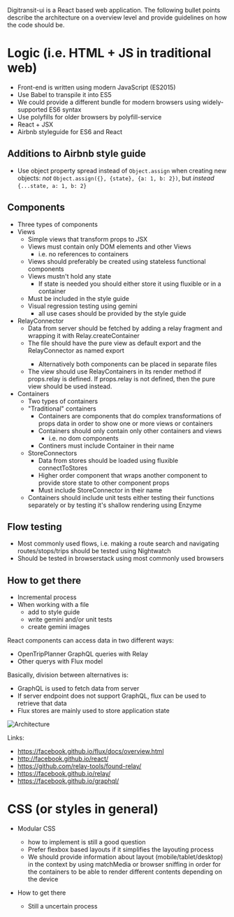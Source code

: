 Digitransit-ui is a React based web application. The following bullet points describe the architecture on a overview level and provide guidelines on how the code should be.

# Logic (i.e. HTML + JS in traditional web)
 - Front-end is written using modern JavaScript (ES2015)
 - Use Babel to transpile it into ES5
 - We could provide a different bundle for modern browsers using widely-supported ES6 syntax
 - Use polyfills for older browsers by polyfill-service
 - React + JSX
 - Airbnb styleguide for ES6 and React

## Additions to Airbnb style guide
 - Use object property spread instead of `Object.assign` when creating new objects: *not* `Object.assign({}, {state}, {a: 1, b: 2})`, but *instead* `{...state, a: 1, b: 2}`

## Components
  - Three types of components
  - Views
    - Simple views that transform props to JSX
    - Views must contain only DOM elements and other Views
      - i.e. no references to containers
    - Views should preferably be created using stateless functional components
    - Views mustn't hold any state
      - If state is needed you should either store it using fluxible or in a container
    - Must be included in the style guide
    - Visual regression testing using gemini
      - all use cases should be provided by the style guide
  - RelayConnector
    - Data from server should be fetched by adding a relay fragment and wrapping it with Relay.createContainer
    - The file should have the pure view as default export and the <View>RelayConnector as named export
      - Alternatively both components can be placed in separate files
    - The view should use RelayContainers in its render method if props.relay is defined. If props.relay is not defined, then the pure view should be used instead.
  - Containers
    - Two types of containers
    - "Traditional" containers
      - Containers are components that do complex transformations of props data in order to show one or more views or containers
      - Containers should only contain only other containers and views
        - i.e. no dom components
      - Continers must include Container in their name
    - StoreConnectors
      - Data from stores should be loaded using fluxible connectToStores
      - Higher order component that wraps another component to provide store state to other component props
      - Must include StoreConnector in their name
    - Containers should include unit tests either testing their functions separately or by testing it's shallow rendering using Enzyme

## Flow testing
  - Most commonly used flows, i.e. making a route search and navigating routes/stops/trips should be tested using Nightwatch
  - Should be tested in browserstack using most commonly used browsers

## How to get there
  - Incremental process
  - When working with a file
    - add to style guide
    - write gemini and/or unit tests
    - create gemini images

React components can access data in two different ways:
- OpenTripPlanner GraphQL queries with Relay
- Other querys with Flux model

Basically, division between alternatives is:
- GraphQL is used to fetch data from server
- If server endpoint does not support GraphQL, flux can be used to retrieve that data
- Flux stores are mainly used to store application state

![Architecture](https://raw.githubusercontent.com/HSLdevcom/digitransit-ui/master/docs/images/architecture.png)

Links:
* https://facebook.github.io/flux/docs/overview.html
* http://facebook.github.io/react/
* https://github.com/relay-tools/found-relay/
* https://facebook.github.io/relay/
* https://facebook.github.io/graphql/

# CSS (or styles in general)
  - Modular CSS
    - how to implement is still a good question
    - Prefer flexbox based layouts if it simplifies the layouting process
    - We should provide information about layout (mobile/tablet/desktop) in the context by using matchMedia or browser sniffing in order for the containers to be able to render different contents depending on the device

 - How to get there
    - Still a uncertain process
